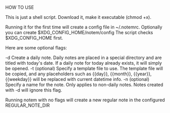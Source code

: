 HOW TO USE

This is just a shell script. 
Download it, make it executable (chmod +x).

Running it for the first time will create a config file in ~/.notemrc. Optionally you can create $XDG_CONFIG_HOME/notem/config
The script checks $XDG_CONFIG_HOME first.

Here are some optional flags:

-d   Create a daily note. Daily notes are placed in a special directory and are titled with today's date. If a daily note for today already exists, it will simply be opened.
-t   (optional) Specify a template file to use. The template file will be copied, and any placeholders such as {{day}}, {{month}}, {{year}}, {{weekday}} will be replaced with current datetime info.
-n   (optional) Specify a name for the note. Only applies to non-daily notes. Notes created with -d will ignore this flag.

Running notem with no flags will create a new regular note in the configured REGULAR_NOTE_DIR
